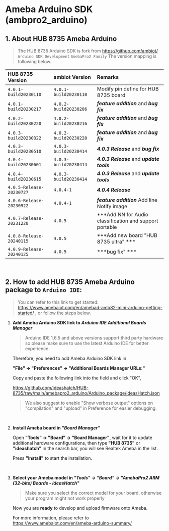 # Ameba Arduino SDK (ambpro2_arduino)


## 1. About HUB 8735 Ameba Arduino

> The HUB 8735 Arduino SDK is fork from https://github.com/ambiot/ `Arduino SDK Development` `AmebaPro2 Family`
> The version mapping is following below.

|HUB 8735 Version      		| ambiot Version       |Remarks                         					|
|:--------------------------|:---------------------|:---------------------------------------------------|
|`4.0.1-build20230110` 		|`4.0.1-build20230110` | Modify pin define for HUB 8735 board 				|
|`4.0.1-build20230217` 		|`4.0.2-build20230206` | ***feature addition*** and ***bug fix***			| 
|`4.0.2-build20230220` 		|`4.0.2-build20230216` | ***feature addition*** and ***bug fix***			|
|`4.0.3-build20230322` 		|`4.0.2-build20230220` | ***feature addition*** and ***bug fix***			|
|`4.0.3-build20230510` 		|`4.0.3-build20230414` | ***4.0.3 Release***	and ***bug fix***    		|
|`4.0.4-build20230601` 		|`4.0.3-build20230414` | ***4.0.3 Release***	and ***update tools***		|
|`4.0.4-build20230615` 		|`4.0.3-build20230414` | ***4.0.3 Release***	and ***update tools***		|
|`4.0.5-Release-20230727` 	|`4.0.4-1`             | ***4.0.4 Release***								|
|`4.0.6-Release-20230922` 	|`4.0.4-1`             | ***feature addition***	Add line Notify image		|
|`4.0.7-Release-20231220` 	|`4.0.5`               | ***Add NN for Audio classification and support portable|
|`4.0.8-Release-20240115` 	|`4.0.5`               | ***Add new board "HUB 8735 ultra" ***				|
|`4.0.9-Release-20240125` 	|`4.0.5`               | ***bug fix" ***				                    |

</br>

## 2. How to add HUB 8735 Ameba Arduino package to `Arduino IDE`:

> You can refer to this link to get started: https://www.amebaiot.com/en/amebad-amb82-mini-arduino-getting-started/
> , or follow the steps below.

1. **Add Ameba Arduino SDK link to *Arduino IDE Additional Boards Manager***

    > Arduino IDE 1.6.5 and above versions support third party hardware so please make sure to use the latest Arduino IDE for better experience.

    Therefore, you need to add Ameba Arduino SDK link in 
    
    **"File" -> "Preferences" -> "Additional Boards Manager URLs:"**

    Copy and paste the following link into the field and click "OK",

    https://github.com/ideashatch/HUB-8735/raw/main/amebapro2_arduino/Arduino_package/ideasHatch.json

    > We also suggest to enable "Show verbose output" options on "compilation" and "upload" in Preference for easier debugging.
    
    </br>

2. **Install Ameba board in *"Board Manager"***

    Open **"Tools" -> "Board" -> "Board Manager"**, wait for it to update additional hardware configurations, then type **"HUB 8735"** or **"ideashatch"** in the search bar, you will see Realtek Ameba in the list.

    Press **"Install"** to start the installation.
    
    </br>

3. **Select your Ameba model in *"Tools" -> "Board" -> "AmebaPro2 ARM (32-bits) Boards - ideasHatch"***

    > Make sure you select the correct model for your board, otherwise your program might not work properly 

    Now you are **ready** to develop and upload firmware onto Ameba.

    For more information, please refer to https://www.amebaiot.com/en/ameba-arduino-summary/
    
    </br>
